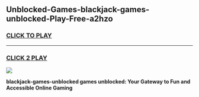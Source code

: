 
## Unblocked-Games-blackjack-games-unblocked-Play-Free-a2hzo
<h3>
<a href="https://premium76.site?title=blackjack-games-unblocked&ref=22A">CLICK TO PLAY</a></h3>
<hr>

<h3>
<a href="https://premium76.site?title=blackjack-games-unblocked&ref=22A">CLICK 2 PLAY</a>
  
</h3>

<a href="https://premium76.site?title=blackjack-games-unblocked&ref=22A"><img src="https://clearcache.store/games.png"></a>


**blackjack-games-unblocked games unblocked: Your Gateway to Fun and Accessible Online Gaming**
